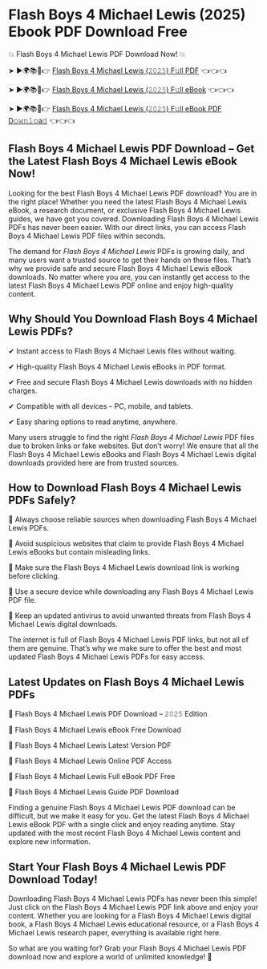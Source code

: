 # Flash Boys 4 Michael Lewis (2025) Ebook PDF Download Free

💥 Flash Boys 4 Michael Lewis PDF Download Now! 💥

➤ ►🌍📚📱👉 [Flash Boys 4 Michael Lewis (𝟸𝟶𝟸𝟻) F𝚞ll PDF](https://getpdf.xyz/flash-boys-4-michael-lewis) 👈👈👈


➤ ►🌍📚📱👉 [Flash Boys 4 Michael Lewis (𝟸𝟶𝟸𝟻) F𝚞ll eBook](https://getpdf.xyz/flash-boys-4-michael-lewis) 👈👈👈


➤ ►🌍📚📱👉 [Flash Boys 4 Michael Lewis (𝟸𝟶𝟸𝟻) F𝚞ll eBook PDF D𝚘𝚠𝚗𝚕𝚘a𝚍](https://getpdf.xyz/flash-boys-4-michael-lewis) 👈👈👈


## Flash Boys 4 Michael Lewis PDF Download – Get the Latest Flash Boys 4 Michael Lewis eBook Now!

Looking for the best Flash Boys 4 Michael Lewis PDF download? You are in the right place! Whether you need the latest Flash Boys 4 Michael Lewis eBook, a research document, or exclusive Flash Boys 4 Michael Lewis guides, we have got you covered. Downloading Flash Boys 4 Michael Lewis PDFs has never been easier. With our direct links, you can access Flash Boys 4 Michael Lewis PDF files within seconds.

The demand for *Flash Boys 4 Michael Lewis* PDFs is growing daily, and many users want a trusted source to get their hands on these files. That’s why we provide safe and secure Flash Boys 4 Michael Lewis eBook downloads. No matter where you are, you can instantly get access to the latest Flash Boys 4 Michael Lewis PDF online and enjoy high-quality content.

## Why Should You Download Flash Boys 4 Michael Lewis PDFs?

✔ Instant access to Flash Boys 4 Michael Lewis files without waiting.

✔ High-quality Flash Boys 4 Michael Lewis eBooks in PDF format.

✔ Free and secure Flash Boys 4 Michael Lewis downloads with no hidden charges.

✔ Compatible with all devices – PC, mobile, and tablets.

✔ Easy sharing options to read anytime, anywhere.

Many users struggle to find the right *Flash Boys 4 Michael Lewis* PDF files due to broken links or fake websites. But don’t worry! We ensure that all the Flash Boys 4 Michael Lewis eBooks and Flash Boys 4 Michael Lewis digital downloads provided here are from trusted sources.

## How to Download Flash Boys 4 Michael Lewis PDFs Safely?

📌 Always choose reliable sources when downloading Flash Boys 4 Michael Lewis PDFs.

📌 Avoid suspicious websites that claim to provide Flash Boys 4 Michael Lewis eBooks but contain misleading links.

📌 Make sure the Flash Boys 4 Michael Lewis download link is working before clicking.

📌 Use a secure device while downloading any Flash Boys 4 Michael Lewis PDF file.

📌 Keep an updated antivirus to avoid unwanted threats from Flash Boys 4 Michael Lewis digital downloads.

The internet is full of Flash Boys 4 Michael Lewis PDF links, but not all of them are genuine. That’s why we make sure to offer the best and most updated Flash Boys 4 Michael Lewis PDFs for easy access.

## Latest Updates on Flash Boys 4 Michael Lewis PDFs

🔹 Flash Boys 4 Michael Lewis PDF Download – 𝟸𝟶𝟸𝟻 Edition

🔹 Flash Boys 4 Michael Lewis eBook Free Download

🔹 Flash Boys 4 Michael Lewis Latest Version PDF

🔹 Flash Boys 4 Michael Lewis Online PDF Access

🔹 Flash Boys 4 Michael Lewis Full eBook PDF Free

🔹 Flash Boys 4 Michael Lewis Guide PDF Download

Finding a genuine Flash Boys 4 Michael Lewis PDF download can be difficult, but we make it easy for you. Get the latest Flash Boys 4 Michael Lewis eBook PDF with a single click and enjoy reading anytime. Stay updated with the most recent Flash Boys 4 Michael Lewis content and explore new information.

## Start Your Flash Boys 4 Michael Lewis PDF Download Today!

Downloading Flash Boys 4 Michael Lewis PDFs has never been this simple! Just click on the Flash Boys 4 Michael Lewis PDF link above and enjoy your content. Whether you are looking for a Flash Boys 4 Michael Lewis digital book, a Flash Boys 4 Michael Lewis educational resource, or a Flash Boys 4 Michael Lewis research paper, everything is available right here.

So what are you waiting for? Grab your Flash Boys 4 Michael Lewis PDF download now and explore a world of unlimited knowledge! 🚀
